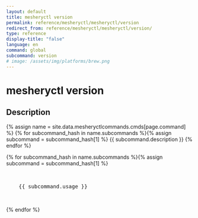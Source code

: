 ```yaml
---
layout: default
title: mesheryctl version
permalink: reference/mesheryctl/mesheryctl/version
redirect_from: reference/mesheryctl/mesheryctl/version/
type: reference
display-title: "false"
language: en
command: global
subcommand: version
# image: /assets/img/platforms/brew.png
---
```


<!-- Copy this template to create individual doc pages for each mesheryctl commands -->

<!-- Name of the command -->
# mesheryctl version

<!-- Description of the command. Preferably a paragraph -->
## Description 

{% assign name = site.data.mesheryctlcommands.cmds[page.command] %}
{% for subcommand_hash in name.subcommands %}{% assign subcommand = subcommand_hash[1] %}
{{ subcommand.description }}
{% endfor %}


<!-- Basic usage of the command -->
{% for subcommand_hash in name.subcommands %}{% assign subcommand = subcommand_hash[1] %}
<pre class="codeblock-pre">
  <div class="codeblock">
    {{ subcommand.usage }}
  </div>
</pre> 
{% endfor %}
